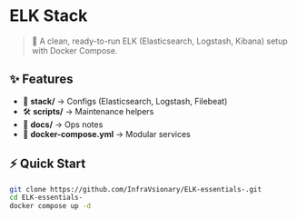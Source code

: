 # ELK Stack 

> 🚀 A clean, ready-to-run ELK (Elasticsearch, Logstash, Kibana) setup with Docker Compose.

## ✨ Features
- 📂 **stack/** → Configs (Elasticsearch, Logstash, Filebeat)  
- 🛠 **scripts/** → Maintenance helpers 
- 📖 **docs/** → Ops notes  
- 🐳 **docker-compose.yml** → Modular services  

## ⚡ Quick Start
```bash
git clone https://github.com/InfraVsionary/ELK-essentials-.git
cd ELK-essentials-
docker compose up -d
